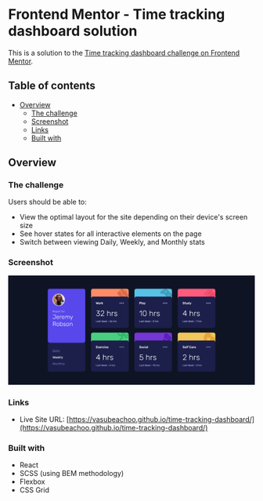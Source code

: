 # Frontend Mentor - Time tracking dashboard solution

This is a solution to the [Time tracking dashboard challenge on Frontend Mentor](https://www.frontendmentor.io/challenges/time-tracking-dashboard-UIQ7167Jw). 

## Table of contents

- [Overview](#overview)
  - [The challenge](#the-challenge)
  - [Screenshot](#screenshot)
  - [Links](#links)
  - [Built with](#built-with)

## Overview

### The challenge

Users should be able to:

- View the optimal layout for the site depending on their device's screen size
- See hover states for all interactive elements on the page
- Switch between viewing Daily, Weekly, and Monthly stats

### Screenshot

![](./public/screenshot.png)

### Links

- Live Site URL: [https://vasubeachoo.github.io/time-tracking-dashboard/](https://vasubeachoo.github.io/time-tracking-dashboard/)

### Built with

- React
- SCSS (using BEM methodology)
- Flexbox
- CSS Grid